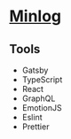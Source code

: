 # [Minlog](https://imb96.github.io)
## Tools
- Gatsby
- TypeScript
- React
- GraphQL
- EmotionJS
- Eslint
- Prettier